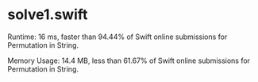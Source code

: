 # solve1.swift

Runtime: 16 ms, faster than 94.44% of Swift online submissions for Permutation in String.

Memory Usage: 14.4 MB, less than 61.67% of Swift online submissions for Permutation in String.

